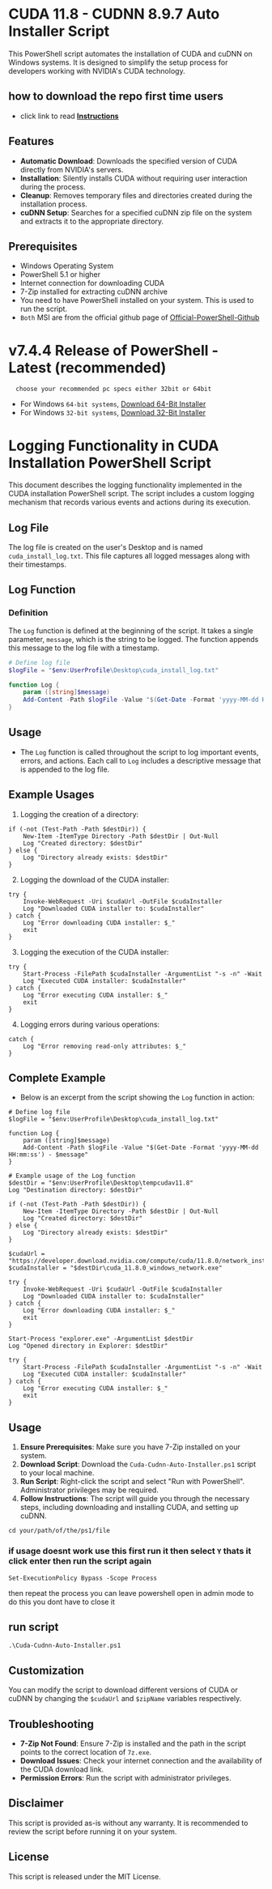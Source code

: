# CUDA 11.8 - CUDNN 8.9.7 Auto Installer Script

This PowerShell script automates the installation of CUDA and cuDNN on Windows systems. It is designed to simplify the setup process for developers working with NVIDIA's CUDA technology.

## how to download the repo first time users

  - click link to read [**Instructions**](https://www.gitprojects.fnbubbles420.org/how-to-download-repos)

## Features

- **Automatic Download**: Downloads the specified version of CUDA directly from NVIDIA's servers.
- **Installation**: Silently installs CUDA without requiring user interaction during the process.
- **Cleanup**: Removes temporary files and directories created during the installation process.
- **cuDNN Setup**: Searches for a specified cuDNN zip file on the system and extracts it to the appropriate directory.

## Prerequisites

- Windows Operating System
- PowerShell 5.1 or higher
- Internet connection for downloading CUDA
- 7-Zip installed for extracting cuDNN archive
- You need to have PowerShell installed on your system. This is used to run the script.
- `Both` MSI are from the official github page of [Official-PowerShell-Github](https://github.com/PowerShell)

# v7.4.4 Release of PowerShell - Latest (recommended)
      choose your recommended pc specs either 32bit or 64bit 

- For Windows `64-bit systems`, [Download 64-Bit Installer](https://github.com/PowerShell/PowerShell/releases/download/v7.4.4/PowerShell-7.4.4-win-x64.msi)
- For Windows `32-bit systems`, [Download 32-Bit Installer](https://github.com/PowerShell/PowerShell/releases/download/v7.4.4/PowerShell-7.4.4-win-x86.msi)


# Logging Functionality in CUDA Installation PowerShell Script

This document describes the logging functionality implemented in the CUDA installation PowerShell script. The script includes a custom logging mechanism that records various events and actions during its execution.

## Log File

The log file is created on the user's Desktop and is named `cuda_install_log.txt`. This file captures all logged messages along with their timestamps.

## Log Function

### Definition

The `Log` function is defined at the beginning of the script. It takes a single parameter, `message`, which is the string to be logged. The function appends this message to the log file with a timestamp.

```powershell
# Define log file
$logFile = "$env:UserProfile\Desktop\cuda_install_log.txt"

function Log {
    param ([string]$message)
    Add-Content -Path $logFile -Value "$(Get-Date -Format 'yyyy-MM-dd HH:mm:ss') - $message"
}
```

## Usage
- The `Log` function is called throughout the script to log important events, errors, and actions. Each call to `Log` includes a descriptive message that is appended to the log file.

## Example Usages

1. Logging the creation of a directory:
```
if (-not (Test-Path -Path $destDir)) {
    New-Item -ItemType Directory -Path $destDir | Out-Null
    Log "Created directory: $destDir"
} else {
    Log "Directory already exists: $destDir"
}
```

2. Logging the download of the CUDA installer:
```
try {
    Invoke-WebRequest -Uri $cudaUrl -OutFile $cudaInstaller
    Log "Downloaded CUDA installer to: $cudaInstaller"
} catch {
    Log "Error downloading CUDA installer: $_"
    exit
}
```

3. Logging the execution of the CUDA installer:
```
try {
    Start-Process -FilePath $cudaInstaller -ArgumentList "-s -n" -Wait
    Log "Executed CUDA installer: $cudaInstaller"
} catch {
    Log "Error executing CUDA installer: $_"
    exit
}
```

4. Logging errors during various operations:
```
catch {
    Log "Error removing read-only attributes: $_"
}
```

## Complete Example
- Below is an excerpt from the script showing the `Log` function in action:
```
# Define log file
$logFile = "$env:UserProfile\Desktop\cuda_install_log.txt"

function Log {
    param ([string]$message)
    Add-Content -Path $logFile -Value "$(Get-Date -Format 'yyyy-MM-dd HH:mm:ss') - $message"
}

# Example usage of the Log function
$destDir = "$env:UserProfile\Desktop\tempcudav11.8"
Log "Destination directory: $destDir"

if (-not (Test-Path -Path $destDir)) {
    New-Item -ItemType Directory -Path $destDir | Out-Null
    Log "Created directory: $destDir"
} else {
    Log "Directory already exists: $destDir"
}

$cudaUrl = "https://developer.download.nvidia.com/compute/cuda/11.8.0/network_installers/cuda_11.8.0_windows_network.exe"
$cudaInstaller = "$destDir\cuda_11.8.0_windows_network.exe"

try {
    Invoke-WebRequest -Uri $cudaUrl -OutFile $cudaInstaller
    Log "Downloaded CUDA installer to: $cudaInstaller"
} catch {
    Log "Error downloading CUDA installer: $_"
    exit
}

Start-Process "explorer.exe" -ArgumentList $destDir
Log "Opened directory in Explorer: $destDir"

try {
    Start-Process -FilePath $cudaInstaller -ArgumentList "-s -n" -Wait
    Log "Executed CUDA installer: $cudaInstaller"
} catch {
    Log "Error executing CUDA installer: $_"
    exit
}
```

## Usage

1. **Ensure Prerequisites**: Make sure you have 7-Zip installed on your system.
2. **Download Script**: Download the `Cuda-Cudnn-Auto-Installer.ps1` script to your local machine.
3. **Run Script**: Right-click the script and select "Run with PowerShell". Administrator privileges may be required.
4. **Follow Instructions**: The script will guide you through the necessary steps, including downloading and installing CUDA, and setting up cuDNN.

```
cd your/path/of/the/ps1/file
```
### if usage doesnt work use this first run it then select `Y` thats it click enter then run the script again 
```
Set-ExecutionPolicy Bypass -Scope Process
```
then repeat the process you can leave powershell open in admin mode to do this you dont have to close it

## run script 

```
.\Cuda-Cudnn-Auto-Installer.ps1
```

## Customization

You can modify the script to download different versions of CUDA or cuDNN by changing the `$cudaUrl` and `$zipName` variables respectively.

## Troubleshooting

- **7-Zip Not Found**: Ensure 7-Zip is installed and the path in the script points to the correct location of `7z.exe`.
- **Download Issues**: Check your internet connection and the availability of the CUDA download link.
- **Permission Errors**: Run the script with administrator privileges.

## Disclaimer

This script is provided as-is without any warranty. It is recommended to review the script before running it on your system.

## License

This script is released under the MIT License.
